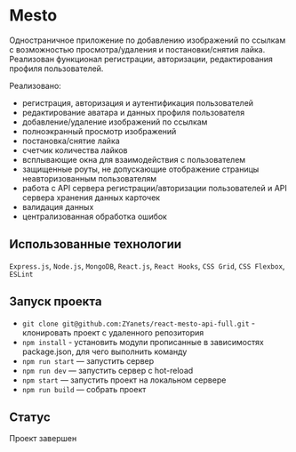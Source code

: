 # Mesto
Одностраничное приложение по добавлению изображений по ссылкам с возможностью просмотра/удаления и постановки/снятия лайка. Реализован функционал регистрации, авторизации, редактирования профиля пользователей.  

Реализовано:
- регистрация, авторизация и аутентификация пользователей
- редактирование аватара и данных профиля пользователя
- добавление/удаление изображений по ссылкам
- полноэкранный просмотр изображений
- постановка/снятие лайка
- счетчик количества лайков
- всплывающие окна для взаимодействия с пользователем
- защищенные роуты, не допускающие отображение страницы неавторизованным пользователям
- работа с API сервера регистрации/авторизации пользователей и API сервера хранения данных карточек
- валидация данных
- централизованная обработка ошибок

## Использованные технологии
`Express.js`, `Node.js`, `MongoDB`, `React.js`, `React Hooks`, `CSS Grid`, `CSS Flexbox`, `ESLint`

## Запуск проекта
- `git clone git@github.com:ZYanets/react-mesto-api-full.git` - клонировать проект с удаленного репозитория
- `npm install` - установить модули прописанные в зависимостях package.json, для чего выполнить команду
- `npm run start` — запустить сервер
- `npm run dev` — запустить сервер с hot-reload
- `npm start` — запустить проект на локальном сервере
- `npm run build` — собрать проект

## Статус
Проект завершен
